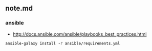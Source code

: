 note.md
-------


### ansible

- http://docs.ansible.com/ansible/playbooks_best_practices.html

```
ansible-galaxy install -r ansible/requirements.yml
```
